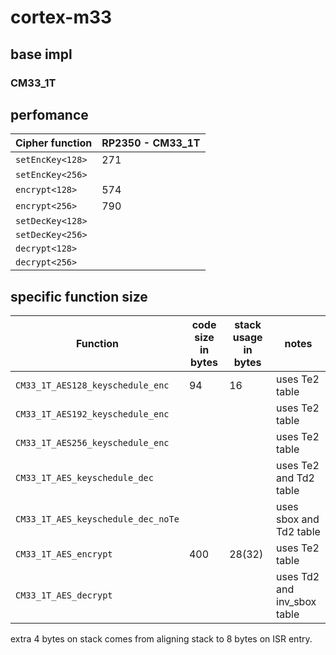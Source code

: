 # cortex-m33





## base impl

### CM33_1T



## perfomance

| Cipher function  |  RP2350 - CM33_1T |
|------------------|-------------------|
| `setEncKey<128>` | 271 |
| `setEncKey<256>` | |
| `encrypt<128>`    | 574 |
| `encrypt<256>`    | 790 |
| `setDecKey<128>` | |
| `setDecKey<256>` | |
| `decrypt<128>`    | |
| `decrypt<256>`    | |

## specific function size

| Function | code size in bytes | stack usage in bytes | notes |
|----------|--------------------|----------------------|-------|
| `CM33_1T_AES128_keyschedule_enc` | 94 | 16 | uses Te2 table |
| `CM33_1T_AES192_keyschedule_enc` | | | uses Te2 table |
| `CM33_1T_AES256_keyschedule_enc` | | | uses Te2 table |
| `CM33_1T_AES_keyschedule_dec` | | | uses Te2 and Td2 table |
| `CM33_1T_AES_keyschedule_dec_noTe` | | | uses sbox and Td2 table |
| `CM33_1T_AES_encrypt` | 400 | 28(32) | uses Te2 table |
| `CM33_1T_AES_decrypt` | | | uses Td2 and inv_sbox table |

extra 4 bytes on stack comes from aligning stack to 8 bytes on ISR entry.